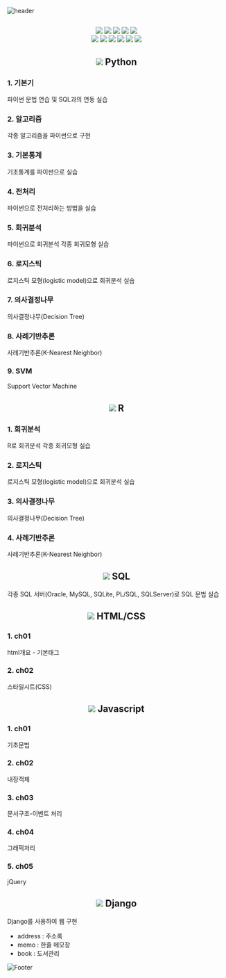 ![header](https://capsule-render.vercel.app/api?type=waving&customColorList=0&height=200&section=header&text=machine_learning&fontSize=50)

##

<div align="center">
  <img src="https://img.shields.io/badge/Python-3776AB?&logo=python&logoColor=white"/>
  <img src="https://img.shields.io/badge/R-276DC3?&logo=r&logoColor=white"/>
  <img src="https://img.shields.io/badge/SQLite-07405E?&logo=sqlite&logoColor=white"/>
  <img src="https://img.shields.io/badge/MySQL-005C84?&logo=mysql&logoColor=white"/>
  <img src="https://img.shields.io/badge/Microsoft%20SQL%20Server-CC2927?&logo=microsoft%20sql%20server&logoColor=white"/>
</div>
<div align="center">
  <img src="https://img.shields.io/badge/MongoDB-4EA94B?&logo=mongodb&logoColor=white"/>
  <img src="https://img.shields.io/badge/Oracle-F80000?&logo=oracle&logoColor=white"/>
  <img src="https://img.shields.io/badge/HTML-239120?&logo=html5&logoColor=white"/>
  <img src="https://img.shields.io/badge/CSS-239120?&logo=css3&logoColor=white"/>
  <img src="https://img.shields.io/badge/Javascript-F7DF1E?&logo=javascript&logoColor=black"/>
  <img src="https://img.shields.io/badge/Django-092E20?&logo=django&logoColor=white"/>
</div>

## 

<h2 align="center"><img src="https://img.shields.io/badge/-3776AB?logo=python&logoColor=white"/> Python</h2>

### 1. 기본기
파이썬 문법 연습 및 SQL과의 연동 실습
### 2. 알고리즘
각종 알고리즘을 파이썬으로 구현
### 3. 기본통계
기초통계를 파이썬으로 실습
### 4. 전처리
파이썬으로 전처리하는 방법을 실습
### 5. 회귀분석
파이썬으로 회귀분석 각종 회귀모형 실습
### 6. 로지스틱
로지스틱 모형(logistic model)으로 회귀분석 실습
### 7. 의사결정나무
의사결정나무(Decision Tree) 
### 8. 사례기반추론
사례기반추론(K-Nearest Neighbor)
### 9. SVM
Support Vector Machine

<h2 align="center"><img src="https://img.shields.io/badge/-276DC3?&logo=r&logoColor=white"/> R</h2>

### 1. 회귀분석
R로 회귀분석 각종 회귀모형 실습
### 2. 로지스틱
로지스틱 모형(logistic model)으로 회귀분석 실습
### 3. 의사결정나무
의사결정나무(Decision Tree) 
### 4. 사례기반추론
사례기반추론(K-Nearest Neighbor)

<h2 align="center"><img src="https://img.shields.io/badge/-07405E?&logo=sqlite&logoColor=white"/> SQL</h2>

각종 SQL 서버(Oracle, MySQL, SQLite, PL/SQL, SQLServer)로 SQL 문법 실습

<h2 align="center"><img src="https://img.shields.io/badge/-239120?&logo=html5&logoColor=white"/> HTML/CSS</h2>

### 1. ch01
html개요 - 기본태그
### 2. ch02
스타일시트(CSS)

<h2 align="center"><img src="https://img.shields.io/badge/-F7DF1E?&logo=javascript&logoColor=black"/> Javascript</h2>

### 1. ch01
기초문법
### 2. ch02
내장객체
### 3. ch03
문서구조-이벤트 처리
### 4. ch04
그래픽처리
### 5. ch05
jQuery

<h2 align="center"><img src="https://img.shields.io/badge/-092E20?style=&logo=django&logoColor=white"/> Django</h2>

Django를 사용하여 웹 구현
* address : 주소록
* memo : 한줄 메모장
* book : 도서관리

![Footer](https://capsule-render.vercel.app/api?type=waving&customColorList=0&height=150&section=footer)
